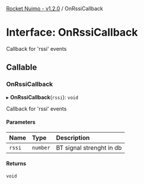 [Rocket Nuimo - v1.2.0](../README.md) / OnRssiCallback

# Interface: OnRssiCallback

Callback for 'rssi' events

## Callable

### OnRssiCallback

▸ **OnRssiCallback**(`rssi`): `void`

Callback for 'rssi' events

#### Parameters

| Name | Type | Description |
| :------ | :------ | :------ |
| `rssi` | `number` | BT signal strenght in db |

#### Returns

`void`
